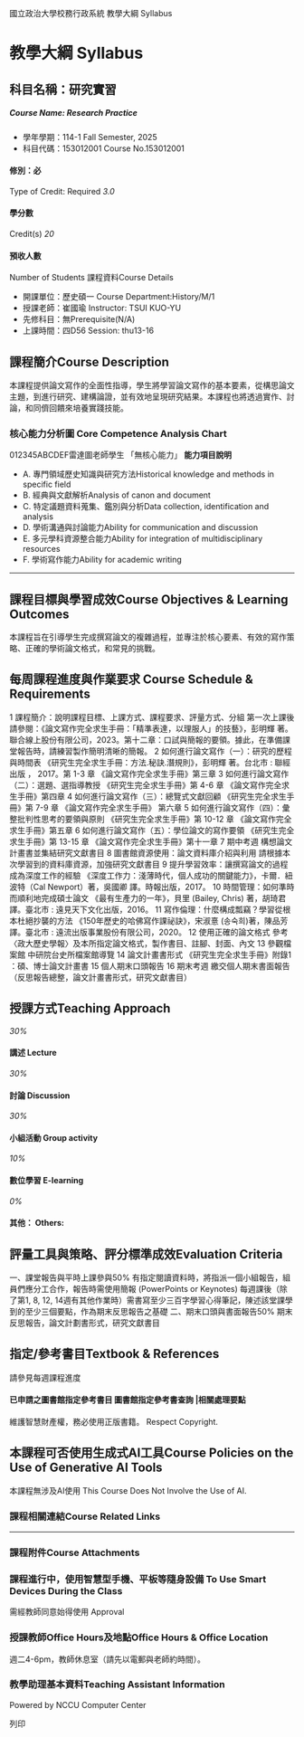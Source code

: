 國立政治大學校務行政系統 教學大綱 Syllabus
# 教學大綱 Syllabus
##  科目名稱：研究實習
#####  Course Name: Research Practice
  * 學年學期：114-1 Fall Semester, 2025 
  * 科目代碼：153012001 Course No.153012001


#### 修別：必
Type of Credit: Required 
_3.0_
#### 學分數
Credit(s)
_20_
#### 預收人數
Number of Students
課程資料Course Details
  * 開課單位：歷史碩一 Course Department:History/M/1 
  * 授課老師：崔國瑜 Instructor: TSUI KUO-YU 
  * 先修科目：無Prerequisite(N/A)
  * 上課時間：四D56 Session: thu13-16


##  課程簡介Course Description
本課程提供論文寫作的全面性指導，學生將學習論文寫作的基本要素，從構思論文主題，到進行研究、建構論證，並有效地呈現研究結果。本課程也將透過實作、討論，和同儕回饋來培養實踐技能。
###  核心能力分析圖 Core Competence Analysis Chart
012345ABCDEF雷達圖老師學生
「無核心能力」 
**能力項目說明**
  * A. 專門領域歷史知識與研究方法Historical knowledge and methods in specific field
  * B. 經典與文獻解析Analysis of canon and document 
  * C. 特定議題資料蒐集、鑑別與分析Data collection, identification and analysis
  * D. 學術溝通與討論能力Ability for communication and discussion
  * E. 多元學科資源整合能力Ability for integration of multidisciplinary resources
  * F. 學術寫作能力Ability for academic writing


* * *
##  課程目標與學習成效Course Objectives & Learning Outcomes 
本課程旨在引導學生完成撰寫論文的複雜過程，並專注於核心要素、有效的寫作策略、正確的學術論文格式，和常見的挑戰。
##  每周課程進度與作業要求 Course Schedule & Requirements
1 課程簡介：說明課程目標、上課方式、課程要求、評量方式、分組
第一次上課後請參閱：《論文寫作完全求生手冊：「精準表達，以理服人」的技藝》，彭明輝 著。聯合線上股份有限公司，2023。第十二章：口試與簡報的要領。據此，在準備課堂報告時，請練習製作簡明清晰的簡報。
2 如何進行論文寫作（一）：研究的歷程與時間表
《研究生完全求生手冊：方法.秘訣.潛規則》，彭明輝 著。台北市 : 聯經出版 ， 2017。第 1-3 章
《論文寫作完全求生手冊》第三章
3 如何進行論文寫作（二）：選題、選指導教授
《研究生完全求生手冊》第 4-6 章
《論文寫作完全求生手冊》第四章
4 如何進行論文寫作（三）：總覽式文獻回顧
《研究生完全求生手冊》第 7-9 章
《論文寫作完全求生手冊》 第六章
5 如何進行論文寫作（四）：彙整批判性思考的要領與原則
《研究生完全求生手冊》第 10-12 章
《論文寫作完全求生手冊》第五章
6 如何進行論文寫作（五）：學位論文的寫作要領
《研究生完全求生手冊》第 13-15 章
《論文寫作完全求生手冊》第十一章
7 期中考週
構想論文計畫書並集結研究文獻書目
8 圖書館資源使用：論文資料庫介紹與利用
請根據本次學習到的資料庫資源，加強研究文獻書目
9 提升學習效率：讓撰寫論文的過程成為深度工作的經驗
《深度工作力：淺薄時代，個人成功的關鍵能力》，卡爾．紐波特（Cal Newport）著，吳國卿 譯。時報出版，2017。
10 時間管理：如何準時而順利地完成碩士論文
《最有生產力的一年》，貝里 (Bailey, Chris) 著，胡琦君 譯。臺北市 : 遠見天下文化出版，2016。
11 寫作倫理：什麼構成瓢竊？學習從根本杜絕抄襲的方法
《150年歷史的哈佛寫作課祕訣》，宋淑憙 (송숙희)著，陳品芳 譯。臺北市 : 遠流出版事業股份有限公司，2020。
12 使用正確的論文格式
參考〈政大歷史學報〉及本所指定論文格式，製作書目、註腳、封面、內文
13 參觀檔案館
中研院台史所檔案館導覽
14 論文計畫書形式
《研究生完全求生手冊》附錄1 ：碩、博士論文計畫書
15 個人期末口頭報告
16 期末考週
繳交個人期末書面報告（反思報告總整，論文計畫書形式，研究文獻書目）
##  授課方式Teaching Approach
_30%_
####  講述 Lecture
_30%_
####  討論 Discussion
_30%_
####  小組活動 Group activity
_10%_
####  數位學習 E-learning
_0%_
####  其他： Others:
##  評量工具與策略、評分標準成效Evaluation Criteria
一、課堂報告與平時上課參與50%
有指定閱讀資料時，將指派一個小組報告，組員們應分工合作，報告時需使用簡報 (PowerPoints or Keynotes)
每週課後（除了第1, 8, 12, 14週有其他作業時）需書寫至少三百字學習心得筆記，陳述該堂課學到的至少三個要點，作為期末反思報告之基礎
二、期末口頭與書面報告50%
期末反思報告，論文計劃書形式，研究文獻書目
##  指定/參考書目Textbook & References
請參見每週課程進度
####  已申請之圖書館指定參考書目  圖書館指定參考書查詢 |相關處理要點
維護智慧財產權，務必使用正版書籍。 Respect Copyright.
##  本課程可否使用生成式AI工具Course Policies on the Use of Generative AI Tools
本課程無涉及AI使用 This Course Does Not Involve the Use of AI.
###  課程相關連結Course Related Links
* * *
###  課程附件Course Attachments
###  課程進行中，使用智慧型手機、平板等隨身設備 To Use Smart Devices During the Class
需經教師同意始得使用  Approval
###  授課教師Office Hours及地點Office Hours & Office Location
週二4-6pm，教師休息室（請先以電郵與老師約時間）。
###  教學助理基本資料Teaching Assistant Information
Powered by NCCU Computer Center
  
列印
